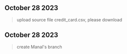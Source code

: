 ## October 28 2023   
> upload source file credit_card.csv, please download
## October 28 2023   
> create Manal's branch
